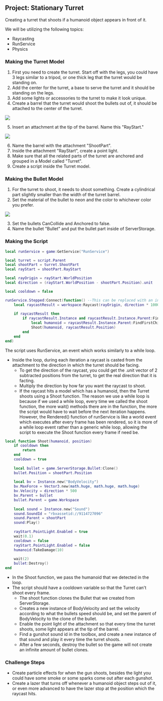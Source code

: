 ## Project: Stationary Turret

Creating a turret that shoots if a humanoid object appears in front of it.

We will be utilizing the following topics:

  - Raycasting
  - RunService
  - Physics

### Making the Turret Model

1. First you need to create the turret. Start off with the legs, you could have 3 legs similar to a tripod, or one thick leg that the turret would be standing on.
2. Add the center for the turret, a base to serve the turret and it should be standing on the legs.
3. Add some lights or accessories to the turret to make it look unique.
4. Create a barrel that the turret would shoot the bullets out of, it should be attached to the center of the turret.

![](https://drive.google.com/uc?export=view&id=1TNjz_iDLPYvu8U4WBLeUZu63uV-5F9FS)

5. Insert an attachment at the tip of the barrel. Name this "RayStart."

![](https://drive.google.com/uc?export=view&id=1URaI6PJxwx_6kcyGtGWtZLI7kHw0xgEU)

6. Name the barrel with the attachment "ShootPart".
7. Inside the attachment "RayStart", create a point light.
8. Make sure that all the related parts of the turret are anchored and grouped in a Model called "Turret".
9. Create a script inside the Turret model.

### Making the Bullet Model

1. For the turret to shoot, it needs to shoot something. Create a cylindrical part slightly smaller than the width of the turret barrel.
2. Set the material of the bullet to neon and the color to whichever color you prefer.

![](https://drive.google.com/uc?export=view&id=1-OXzmb3KVonWeXmSaifl_fNZPXOjA8eg)

3. Set the bullets CanCollide and Anchored to false.
4. Name the bullet "Bullet" and put the bullet part inside of ServerStorage.

### Making the Script
```lua
local runService = game:GetService("RunService")

local turret = script.Parent
local shootPart = turret.ShootPart
local rayStart = shootPart.RayStart

local rayOrigin = rayStart.WorldPosition
local direction = (rayStart.WorldPosition - shootPart.Position).unit

local cooldown = false

runService.Stepped:Connect(function() --This can be replaced with an infinite while loop, however this is highly recommended 
	local raycastResult = workspace:Raycast(rayOrigin, direction * 1000)
	
	if raycastResult then
		if raycastResult.Instance and raycastResult.Instance.Parent:FindFirstChild("Humanoid") then
			local humanoid = raycastResult.Instance.Parent:FindFirstChild("Humanoid")
			Shoot(humanoid, raycastResult.Position)
		end
	end
end)
```
The script uses RunService, an event which works similarly to a while loop.
- Inside the loop, during each iteration a raycast is casted from the attachment to the direction in which the turret should be facing.
  - To get the direction of the raycast, you could get the .unit vector of 2 subtracted positions from the turret, to get the real direction that it is facting.
  - Multiply the direction by how far you want the raycast to shoot.
  - If the raycast hits a model which has a humanoid, then the Turret shoots using a Shoot function.
The reason we use a while loop is because if we used a while loop, every time we called the shoot function,
the more wait() methods there are in the function, the more the script would have to wait before the next iteration happens.
However, the Rendered() function of runService is like a world event which executes after every frame has been rendered,
so it is more of a while loop event rather than a generic while loop, allowing the script to execute the Shoot function every frame if need be.

```lua
local function Shoot(humanoid, position)
	if cooldown then
		return
	end
	cooldown = true
	
	local bullet = game.ServerStorage.Bullet:Clone()
	bullet.Position = shootPart.Position
	
	local bv = Instance.new("BodyVelocity")
	bv.MaxForce = Vector3.new(math.huge, math.huge, math.huge)
	bv.Velocity = direction * 500
	bv.Parent = bullet
	bullet.Parent = game.Workspace
	
	local sound = Instance.new("Sound")
	sound.SoundId = "rbxassetid://9114727096"
	sound.Parent = shootPart
	sound:Play()
	
	rayStart.PointLight.Enabled = true
	wait(0.1)
	cooldown = false
	rayStart.PointLight.Enabled = false
	humanoid:TakeDamage(10)
	
	wait(2)
	bullet:Destroy()
end
```
- In the Shoot function, we pass the humanoid that we detected in the loop.
- The script should have a cooldown variable so that the Turret can't shoot every frame.
  - The shoot function clones the Bullet that we created from ServerStorage.
  - Creates a new instance of BodyVelocity and set the velocity according to what the bullets speed should be, and set the parent of BodyVelocity to the clone of the bullet.
  - Enable the point light of the attachment so that every time the turret shoots, some light appears at the tip of the barrel.
  - Find a gunshot sound id in the toolbox, and create a new instance of that sound and play it every time the turret shoots.
  - After a few seconds, destroy the bullet so the game will not create an infinite amount of bullet clones.

### Challenge Steps

- Create particle effects for when the gun shoots, besides the light you could have some smoke or some sparks come out after each gunshot.
- Create a lazer that turns off whenever a humanoid object steps out of it, or even more advanced to have the lazer stop at the position which the raycast hits.